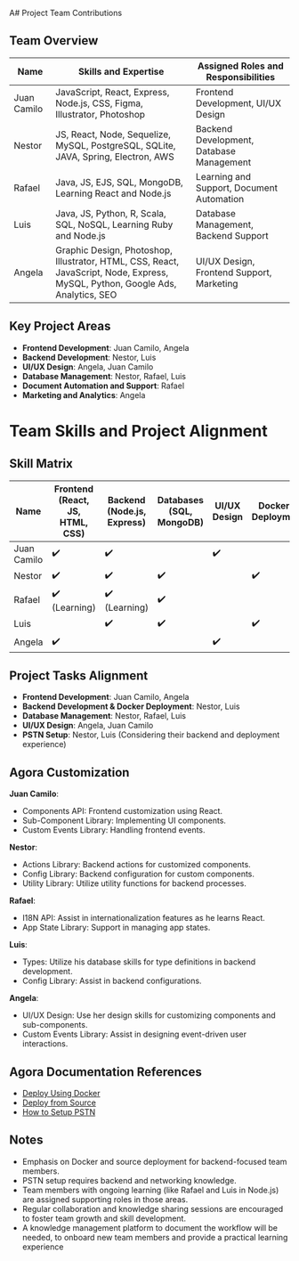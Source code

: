 A# Project Team Contributions

## Team Overview

| Name            | Skills and Expertise               | Assigned Roles and Responsibilities          |
|-----------------|------------------------------------|----------------------------------------------|
| Juan Camilo     | JavaScript, React, Express, Node.js, CSS, Figma, Illustrator, Photoshop | Frontend Development, UI/UX Design           |
|  Nestor  | JS, React, Node, Sequelize, MySQL, PostgreSQL, SQLite, JAVA, Spring, Electron, AWS | Backend Development, Database Management     |
| Rafael          | Java, JS, EJS, SQL, MongoDB, Learning React and Node.js | Learning and Support, Document Automation    |
| Luis            | Java, JS, Python, R, Scala, SQL, NoSQL, Learning Ruby and Node.js | Database Management, Backend Support         |
| Angela          | Graphic Design, Photoshop, Illustrator, HTML, CSS, React, JavaScript, Node, Express, MySQL, Python, Google Ads, Analytics, SEO | UI/UX Design, Frontend Support, Marketing    |

## Key Project Areas

- **Frontend Development**: Juan Camilo, Angela
- **Backend Development**:  Nestor, Luis
- **UI/UX Design**: Angela, Juan Camilo
- **Database Management**: Nestor, Rafael, Luis
- **Document Automation and Support**: Rafael
- **Marketing and Analytics**: Angela

# Team Skills and Project Alignment

## Skill Matrix

| Name            | Frontend (React, JS, HTML, CSS) | Backend (Node.js, Express) | Databases (SQL, MongoDB) | UI/UX Design | Docker & Deployment | PSTN Setup |
|-----------------|---------------------------------|----------------------------|--------------------------|--------------|---------------------|------------|
| Juan Camilo     | ✔️                               | ✔️                          |                          | ✔️           |                     |            |
|  Nestor  | ✔️                               | ✔️                          | ✔️                       |              | ✔️                  |            |
| Rafael          | ✔️ (Learning)                   | ✔️ (Learning)               | ✔️                       |              |                     |            |
| Luis            |                                 | ✔️                          | ✔️                       |              | ✔️                  |            |
| Angela          | ✔️                               |                             |                          | ✔️           |                     |            |

## Project Tasks Alignment

- **Frontend Development**: Juan Camilo, Angela
- **Backend Development & Docker Deployment**:  Nestor, Luis
- **Database Management**: Nestor, Rafael, Luis
- **UI/UX Design**: Angela, Juan Camilo
- **PSTN Setup**: Nestor, Luis (Considering their backend and deployment experience)

## Agora Customization

 **Juan Camilo**:

- Components API: Frontend customization using React.
- Sub-Component Library: Implementing UI components.
- Custom Events Library: Handling frontend events.

**Nestor**:

- Actions Library: Backend actions for customized components.
- Config Library: Backend configuration for custom components.
- Utility Library: Utilize utility functions for backend processes.

**Rafael**:

- I18N API: Assist in internationalization features as he learns React.
- App State Library: Support in managing app states.

**Luis**:

- Types: Utilize his database skills for type definitions in backend development.
- Config Library: Assist in backend configurations.

**Angela**:

- UI/UX Design: Use her design skills for customizing components and sub-components.
- Custom Events Library: Assist in designing event-driven user interactions.

## Agora Documentation References

- [Deploy Using Docker](https://appbuilder-docs.agora.io/turn-key/guides/Backend/Deploy-Using-Docker)
- [Deploy from Source](https://appbuilder-docs.agora.io/turn-key/guides/Backend/Deploy-from-Source)
- [How to Setup PSTN](https://appbuilder-docs.agora.io/turn-key/guides/Backend/How-to-Setup-PSTN)

## Notes
- Emphasis on Docker and source deployment for backend-focused team members.
- PSTN setup requires backend and networking knowledge.
- Team members with ongoing learning (like Rafael and Luis in Node.js) are assigned supporting roles in those areas.
- Regular collaboration and knowledge sharing sessions are encouraged to foster team growth and skill development.
- A knowledge management platform to document the workflow will be needed, to onboard new team members and provide
  a practical learning experience
